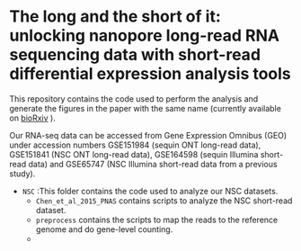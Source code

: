 # The long and the short of it: unlocking nanopore long-read RNA sequencing data with short-read differential expression analysis tools

This repository contains the code used to perform the analysis and generate the figures in the paper with the same name (currently available on [bioRxiv](https://www.biorxiv.org/content/10.1101/2020.06.28.176727v1) ). 

Our RNA-seq data can be accessed from Gene Expression Omnibus (GEO) under accession numbers GSE151984 (sequin ONT long-read data), GSE151841 (NSC ONT long-read data), GSE164598 (sequin Illumina short-read data) and GSE65747 (NSC Illumina short-read data from a previous study).



* `NSC` :This folder contains the code used to analyze our NSC datasets.
  * `Chen_et_al_2015_PNAS` contains scripts to analyze the NSC short-read dataset. 
  * `preprocess` contains the scripts to map the reads to the reference genome and do gene-level counting.
  * 